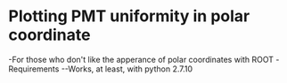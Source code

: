 # Plotting PMT uniformity in polar coordinate
-For those who don't like the apperance of polar coordinates with ROOT
-Requirements
--Works, at least, with python 2.7.10